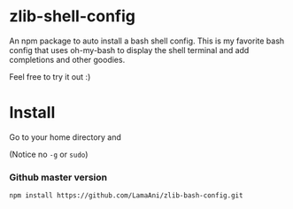 # zlib-shell-config
An npm package to auto install a bash shell config. This is my favorite bash config that 
uses oh-my-bash to display the shell terminal and add completions and other goodies. 

Feel free to try it out :)

# Install

Go to your home directory and

(Notice no `-g` or `sudo`)

### Github master version

```shell
npm install https://github.com/LamaAni/zlib-bash-config.git
```
